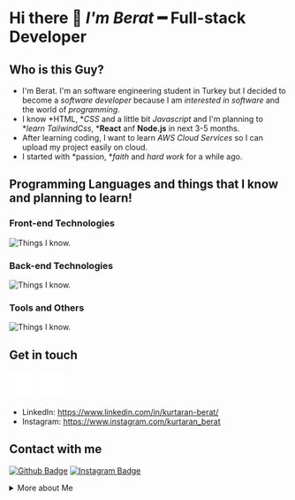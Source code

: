 # Hi there 👋 *I'm Berat* ━ Full-stack Developer

## Who is this Guy?
- I'm Berat. I'm an software engineering student in Turkey but I decided to become a *software developer* because I am *interested in software* and the world of *programming*. 
- I know *HTML, **CSS* and a little bit *Javascript* and I'm planning to **learn TailwindCss*, ***React** anf **Node.js** in next 3-5 months.
- After learning coding, I want to learn *AWS Cloud Services* so I can upload my project easily on cloud.
- I started with *passion, **faith* and *hard work* for a while ago. 

## Programming Languages and things that I know and planning to learn!

### Front-end Technologies
![Things I know.](https://skillicons.dev/icons?i=html,css,js&theme=dark)

### Back-end Technologies
![Things I know.](https://skillicons.dev/icons?i=nodejs,python,laravel,expressjs&theme=dark)

### Tools and Others
![Things I know.](https://skillicons.dev/icons?i=vscode,aws,docker,mongodb,postgres,linux,kubernetes,bash,git&theme=dark)

## Get in touch
[<img src="https://raw.githubusercontent.com/codeSTACKr/codeSTACKr/master/img/linkedin-dark.svg" width="auto" target="_blank">](https://www.linkedin.com/in/kurtaran-berat/)
[<img src="https://raw.githubusercontent.com/codeSTACKr/codeSTACKr/master/img/instagram-dark.svg" width="auto" target="_blank">](https://www.instagram.com/kurtaran_berat)

- LinkedIn: https://www.linkedin.com/in/kurtaran-berat/
- Instagram: https://www.instagram.com/kurtaran_berat 

## Contact with me
[![Github Badge](https://img.shields.io/badge/-Github-000?style=quare&labelColor=000&logo=Github&logoColor=white&link=link)](https://github.com/kurtaranberat) 
[![Instagram Badge](https://img.shields.io/badge/-Instagram-C13584?style=flat-quare&labelColor=C13584&logo=instagram&logoColor=white&link=link)](https://www.instagram.com/kurtaran_berat) 


<details>
<summary>More about Me</summary>

## GitHub Stats
![Top Langs](https://github-readme-stats.vercel.app/api/top-langs/?username=BeratKurtaran&layout=compact&theme=tokyonight)
![Adem's GitHub stats](https://github-readme-stats.vercel.app/api?username=BeratKurtaran&show_icons=true&theme=tokyonight)

![GitHub Streak](https://github-readme-streak-stats.herokuapp.com/?user=BeratKurtaran&theme=tokyonight)
